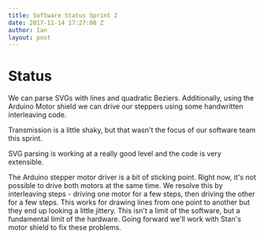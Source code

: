 ```yaml
---
title: Software Status Sprint 2
date: 2017-11-14 17:27:00 Z
author: Ian
layout: post
---
```


# Status
We can parse SVGs with lines and quadratic Beziers. Additionally, using the Arduino Motor shield we can drive our steppers using some handwritten interleaving code.

Transmission is a little shaky, but that wasn't the focus of our software team this sprint. 

SVG parsing is working at a really good level and the code is very extensible. 

The Arduino stepper motor driver is a bit of sticking point. Right now, it's not possible to drive both motors at the same time. We resolve this by interleaving steps - driving one motor for a few steps, then driving the other for a few steps. This works for drawing lines from one point to another but they end up looking a little jittery. This isn't a limit of the software, but a fundamental limit of the hardware. Going forward we'll work with Stan's motor shield to fix these problems. 